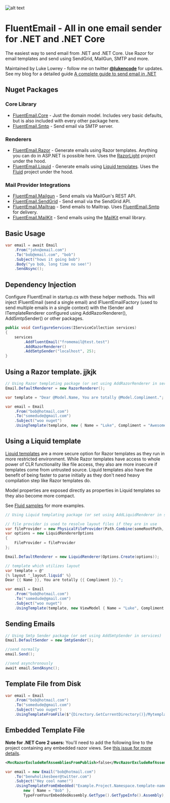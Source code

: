 ![alt text](https://github.com/lukencode/FluentEmail/raw/master/assets/fluentemail_logo_64x64.png "FluentEmail")

# FluentEmail - All in one email sender for .NET and .NET Core
The easiest way to send email from .NET and .NET Core. Use Razor for email templates and send using SendGrid, MailGun, SMTP and more.

Maintained by Luke Lowrey - follow me  on twitter **[@lukencode](https://twitter.com/lukencode)** for updates. See my blog for a detailed guide [A complete guide to send email in .NET](https://lukelowrey.com/dotnet-email-guide-2021/) 


## Nuget Packages

### Core Library

* [FluentEmail.Core](src/FluentEmail.Core) - Just the domain model. Includes very basic defaults, but is also included with every other package here.
* [FluentEmail.Smtp](src/Senders/FluentEmail.Smtp) - Send email via SMTP server.

### Renderers

* [FluentEmail.Razor](src/Renderers/FluentEmail.Razor) - Generate emails using Razor templates. Anything you can do in ASP.NET is possible here. Uses the [RazorLight](https://github.com/toddams/RazorLight) project under the hood. 
* [FluentEmail.Liquid](src/Renderers/FluentEmail.Liquid) - Generate emails using [Liquid templates](https://shopify.github.io/liquid/). Uses the [Fluid](https://github.com/sebastienros/fluid) project under the hood. 

### Mail Provider Integrations

* [FluentEmail.Mailgun](src/Senders/FluentEmail.Mailgun) - Send emails via MailGun's REST API.
* [FluentEmail.SendGrid](src/Senders/FluentEmail.SendGrid) - Send email via the SendGrid API.
* [FluentEmail.Mailtrap](src/Senders/FluentEmail.Mailtrap) - Send emails to Mailtrap. Uses [FluentEmail.Smtp](src/Senders/FluentEmail.Smtp) for delivery.
* [FluentEmail.MailKit](src/Senders/FluentEmail.MailKit) - Send emails using the [MailKit](https://github.com/jstedfast/MailKit) email library.

## Basic Usage
```csharp
var email = await Email
    .From("john@email.com")
    .To("bob@email.com", "bob")
    .Subject("hows it going bob")
    .Body("yo bob, long time no see!")
    .SendAsync();
```


## Dependency Injection

Configure FluentEmail in startup.cs with these helper methods. This will inject IFluentEmail (send a single email) and IFluentEmailFactory (used to send multiple emails in a single context) with the 
ISender and ITemplateRenderer configured using AddRazorRenderer(), AddSmtpSender() or other packages.

```csharp
public void ConfigureServices(IServiceCollection services)
{
    services
        .AddFluentEmail("fromemail@test.test")
        .AddRazorRenderer()
        .AddSmtpSender("localhost", 25);
}
```

## Using a Razor template.  jjkjk 

```csharp
// Using Razor templating package (or set using AddRazorRenderer in services)
Email.DefaultRenderer = new RazorRenderer();

var template = "Dear @Model.Name, You are totally @Model.Compliment.";

var email = Email
    .From("bob@hotmail.com")
    .To("somedude@gmail.com")
    .Subject("woo nuget")
    .UsingTemplate(template, new { Name = "Luke", Compliment = "Awesome" });
```

## Using a Liquid template

[Liquid templates](https://shopify.github.io/liquid/) are a more secure option for Razor templates as they run in more restricted environment.
While Razor templates have access to whole power of CLR functionality like file access, they also
are more insecure if templates come from untrusted source. Liquid templates also have the benefit of being faster
to parse initially as they don't need heavy compilation step like Razor templates do.

Model properties are exposed directly as properties in Liquid templates so they also become more compact.

See [Fluid samples](https://github.com/sebastienros/fluid) for more examples.

```csharp
// Using Liquid templating package (or set using AddLiquidRenderer in services)

// file provider is used to resolve layout files if they are in use
var fileProvider = new PhysicalFileProvider(Path.Combine(someRootPath, "EmailTemplates"));
var options = new LiquidRendererOptions
{
    FileProvider = fileProvider
};

Email.DefaultRenderer = new LiquidRenderer(Options.Create(options));

// template which utilizes layout
var template = @"
{% layout '_layout.liquid' %}
Dear {{ Name }}, You are totally {{ Compliment }}.";

var email = Email
    .From("bob@hotmail.com")
    .To("somedude@gmail.com")
    .Subject("woo nuget")
    .UsingTemplate(template, new ViewModel { Name = "Luke", Compliment = "Awesome" });
```

## Sending Emails

```csharp
// Using Smtp Sender package (or set using AddSmtpSender in services)
Email.DefaultSender = new SmtpSender();

//send normally
email.Send();

//send asynchronously
await email.SendAsync();
```

## Template File from Disk

```csharp
var email = Email
    .From("bob@hotmail.com")
    .To("somedude@gmail.com")
    .Subject("woo nuget")
    .UsingTemplateFromFile($"{Directory.GetCurrentDirectory()}/Mytemplate.cshtml", new { Name = "Rad Dude" });
```

## Embedded Template File

**Note for .NET Core 2 users:** You'll need to add the following line to the project containing any embedded razor views. See [this issue for more details](https://github.com/aspnet/Mvc/issues/6021).

```xml
<MvcRazorExcludeRefAssembliesFromPublish>false</MvcRazorExcludeRefAssembliesFromPublish>
```

```csharp
var email = new Email("bob@hotmail.com")
	.To("benwholikesbeer@twitter.com")
	.Subject("Hey cool name!")
	.UsingTemplateFromEmbedded("Example.Project.Namespace.template-name.cshtml", 
		new { Name = "Bob" }, 
		TypeFromYourEmbeddedAssembly.GetType().GetTypeInfo().Assembly);
```

